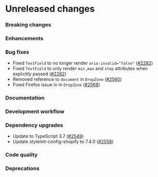 # Unreleased changes

### Breaking changes

### Enhancements

### Bug fixes

- Fixed `TextField` to no longer render `aria-invalid="false"` ([#2282](https://github.com/Shopify/polaris-react/pull/2282))
- Fixed `TextField` to only render `min` ,`max` and `step` attributes when explicitly passed ([#2282](https://github.com/Shopify/polaris-react/pull/2282))
- Removed reference to `document` in `DropZone` ([#2560](https://github.com/Shopify/polaris-react/pull/2560))
- Fixed Firefox issue in in `DropZone` ([#2568](https://github.com/Shopify/polaris-react/pull/2568))

### Documentation

### Development workflow

### Dependency upgrades

- Update to TypeScript 3.7 ([#2549](https://github.com/Shopify/polaris-react/pull/2549))
- Update stylelint-config-shopify to 7.4.0 ([#2558](https://github.com/Shopify/polaris-react/pull/2558))

### Code quality

### Deprecations
